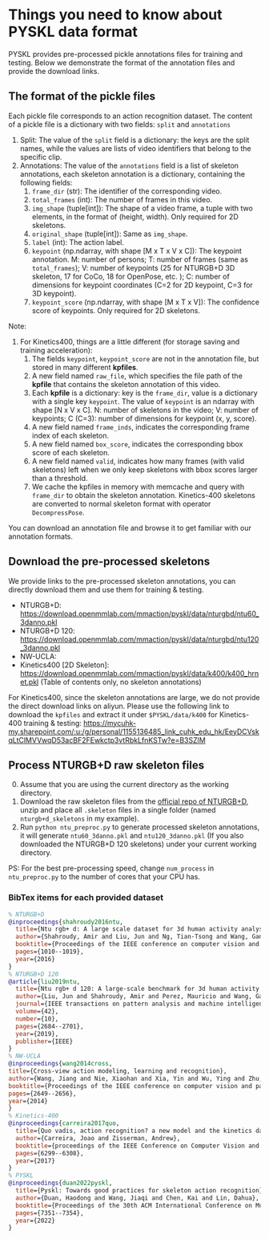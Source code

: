 # Things you need to know about PYSKL data format

PYSKL provides pre-processed pickle annotations files for training and testing. Below we demonstrate the format of the annotation files and provide the download links.

## The format of the pickle files

Each pickle file corresponds to an action recognition dataset. The content of a pickle file is a dictionary with two fields: `split` and `annotations`

1. Split: The value of the `split` field is a dictionary: the keys are the split names, while the values are lists of video identifiers that belong to the specific clip.
2. Annotations: The value of the `annotations` field is a list of skeleton annotations, each skeleton annotation is a dictionary, containing the following fields:
   1. `frame_dir` (str): The identifier of the corresponding video.
   2. `total_frames` (int): The number of frames in this video.
   3. `img_shape` (tuple[int]): The shape of a video frame, a tuple with two elements, in the format of (height, width). Only required for 2D skeletons.
   4. `original_shape` (tuple[int]): Same as `img_shape`.
   5. `label` (int): The action label.
   6. `keypoint` (np.ndarray, with shape [M x T x V x C]): The keypoint annotation. M: number of persons; T: number of frames (same as `total_frames`); V: number of keypoints (25 for NTURGB+D 3D skeleton, 17 for CoCo, 18 for OpenPose, etc. ); C: number of dimensions for keypoint coordinates (C=2 for 2D keypoint, C=3 for 3D keypoint).
   7. `keypoint_score` (np.ndarray, with shape [M x T x V]): The confidence score of keypoints. Only required for 2D skeletons.

Note:
1. For Kinetics400, things are a little different (for storage saving and training acceleration):
   1. The fields `keypoint`, `keypoint_score` are not in the annotation file, but stored in many different **kpfiles**.
   2. A new field named `raw_file`, which specifies the file path of the **kpfile** that contains the skeleton annotation of this video.
   3. Each **kpfile** is a dictionary: key is the `frame_dir`, value is a dictionary with a single key `keypoint`. The value of `keypoint` is an ndarray with shape [N x V x C]. N: number of skeletons in the video; V: number of keypoints; C (C=3): number of dimensions for keypoint (x, y, score).
   4. A new field named `frame_inds`, indicates the corresponding frame index of each skeleton.
   5. A new field named `box_score`, indicates the corresponding bbox score of each skeleton.
   6. A new field named `valid`, indicates how many frames (with valid skeletons) left when we only keep skeletons with bbox scores larger than a threshold.
   7. We cache the kpfiles in memory with memcache and query with `frame_dir` to obtain the skeleton annotation. Kinetics-400 skeletons are converted to normal skeleton format with operator `DecompressPose`.

You can download an annotation file and browse it to get familiar with our annotation formats.

## Download the pre-processed skeletons

We provide links to the pre-processed skeleton annotations, you can directly download them and use them for training & testing.

- NTURGB+D: https://download.openmmlab.com/mmaction/pyskl/data/nturgbd/ntu60_3danno.pkl
- NTURGB+D 120: https://download.openmmlab.com/mmaction/pyskl/data/nturgbd/ntu120_3danno.pkl
- NW-UCLA:
- Kinetics400 [2D Skeleton]: https://download.openmmlab.com/mmaction/pyskl/data/k400/k400_hrnet.pkl (Table of contents only, no skeleton annotations)

For Kinetics400, since the skeleton annotations are large, we do not provide the direct download links on aliyun. Please use the following link to download the `kpfiles` and extract it under `$PYSKL/data/k400` for Kinetics-400 training & testing: https://mycuhk-my.sharepoint.com/:u:/g/personal/1155136485_link_cuhk_edu_hk/EeyDCVskqLtClMVVwqD53acBF2FEwkctp3vtRbkLfnKSTw?e=B3SZlM

## Process NTURGB+D raw skeleton files

0. Assume that you are using the current directory as the working directory.
1. Download the raw skeleton files from the [official repo of NTURGB+D](https://github.com/shahroudy/NTURGB-D/), unzip and place all `.skeleton` files in a single folder  (named `nturgb+d_skeletons` in my example).
2. Run `python ntu_preproc.py` to generate processed skeleton annotations, it will generate `ntu60_3danno.pkl` and `ntu120_3danno.pkl` (If you also downloaded the NTURGB+D 120 skeletons) under your current working directory.

PS: For the best pre-processing speed, change `num_process` in `ntu_preproc.py` to the number of cores that your CPU has.

### BibTex items for each provided dataset

```BibTex
% NTURGB+D
@inproceedings{shahroudy2016ntu,
  title={Ntu rgb+ d: A large scale dataset for 3d human activity analysis},
  author={Shahroudy, Amir and Liu, Jun and Ng, Tian-Tsong and Wang, Gang},
  booktitle={Proceedings of the IEEE conference on computer vision and pattern recognition},
  pages={1010--1019},
  year={2016}
}
% NTURGB+D 120
@article{liu2019ntu,
  title={Ntu rgb+ d 120: A large-scale benchmark for 3d human activity understanding},
  author={Liu, Jun and Shahroudy, Amir and Perez, Mauricio and Wang, Gang and Duan, Ling-Yu and Kot, Alex C},
  journal={IEEE transactions on pattern analysis and machine intelligence},
  volume={42},
  number={10},
  pages={2684--2701},
  year={2019},
  publisher={IEEE}
}
% NW-UCLA
@inproceedings{wang2014cross,
title={Cross-view action modeling, learning and recognition},
author={Wang, Jiang and Nie, Xiaohan and Xia, Yin and Wu, Ying and Zhu, Song-Chun},
booktitle={Proceedings of the IEEE conference on computer vision and pattern recognition},
pages={2649--2656},
year={2014}
}
% Kinetics-400
@inproceedings{carreira2017quo,
  title={Quo vadis, action recognition? a new model and the kinetics dataset},
  author={Carreira, Joao and Zisserman, Andrew},
  booktitle={proceedings of the IEEE Conference on Computer Vision and Pattern Recognition},
  pages={6299--6308},
  year={2017}
}
% PYSKL
@inproceedings{duan2022pyskl,
  title={Pyskl: Towards good practices for skeleton action recognition},
  author={Duan, Haodong and Wang, Jiaqi and Chen, Kai and Lin, Dahua},
  booktitle={Proceedings of the 30th ACM International Conference on Multimedia},
  pages={7351--7354},
  year={2022}
}
```

